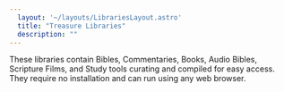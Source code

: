 ```yaml
---
  layout: '~/layouts/LibrariesLayout.astro'
  title: "Treasure Libraries"
  description: ""
---
```


These libraries contain Bibles, Commentaries, Books, Audio Bibles, Scripture Films, and Study tools curating and compiled for easy access. They require no installation and can run using any web browser.